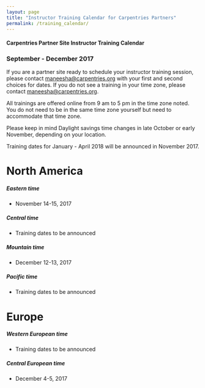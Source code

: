 ```yaml
---
layout: page
title: "Instructor Training Calendar for Carpentries Partners"
permalink: /training_calendar/
---
```



#### Carpentries Partner Site Instructor Training Calendar
###  September - December 2017


If you are a partner site ready to schedule your instructor training session, please contact maneesha@carpentries.org with your first and second choices for dates.  If you do not see a training in your time zone, please contact maneesha@carpentries.org.

All trainings are offered online from 9 am to 5 pm in the time zone noted.  You do not need to be in the same time zone yourself but need to accommodate that time zone. 

Please keep in mind Daylight savings time changes in late October or early November, depending on your location.  

Training dates for January - April 2018 will be announced in November 2017.

# North America

##### Eastern time
* November 14-15, 2017

##### Central time
* Training dates to be announced

##### Mountain time
* December 12-13, 2017

##### Pacific time
* Training dates to be announced

# Europe

##### Western European time
* Training dates to be announced

##### Central European time
* December 4-5, 2017




